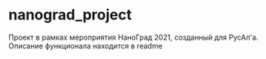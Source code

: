 # nanograd_project
Проект в рамках мероприятия НаноГрад 2021, созданный для РусАл'а. Описание функционала находится в readme 
